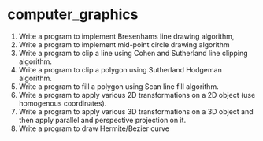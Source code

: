 # computer_graphics
1) Write a program to implement Bresenhams line drawing algorithm,
2) Write a program to implement mid-point circle drawing algorithm
3) Write a program to clip a line using Cohen and Sutherland line clipping algorithm.
4) Write a program to clip a polygon using Sutherland Hodgeman algorithm.
5) Write a program to fill a polygon using Scan line fill algorithm.
6) Write a program to apply various 2D transformations on a 2D object (use homogenous
coordinates).
7) Write a program to apply various 3D transformations on a 3D object and then apply parallel
and perspective projection on it.
8) Write a program to draw Hermite/Bezier curve
